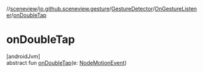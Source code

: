 //[sceneview](../../../../index.md)/[io.github.sceneview.gesture](../../index.md)/[GestureDetector](../index.md)/[OnGestureListener](index.md)/[onDoubleTap](on-double-tap.md)

# onDoubleTap

[androidJvm]\
abstract fun [onDoubleTap](on-double-tap.md)(e: [NodeMotionEvent](../../-node-motion-event/index.md))
